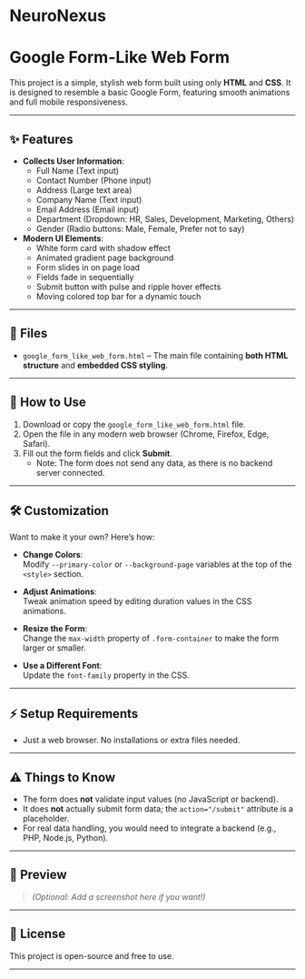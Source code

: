 # NeuroNexus

# Google Form-Like Web Form

This project is a simple, stylish web form built using only **HTML** and **CSS**. It is designed to resemble a basic Google Form, featuring smooth animations and full mobile responsiveness.

---

## ✨ Features

- **Collects User Information**:
  - Full Name (Text input)
  - Contact Number (Phone input)
  - Address (Large text area)
  - Company Name (Text input)
  - Email Address (Email input)
  - Department (Dropdown: HR, Sales, Development, Marketing, Others)
  - Gender (Radio buttons: Male, Female, Prefer not to say)
- **Modern UI Elements**:
  - White form card with shadow effect
  - Animated gradient page background
  - Form slides in on page load
  - Fields fade in sequentially
  - Submit button with pulse and ripple hover effects
  - Moving colored top bar for a dynamic touch

---

## 📂 Files

- `google_form_like_web_form.html` – The main file containing **both HTML structure** and **embedded CSS styling**.

---

## 🚀 How to Use

1. Download or copy the `google_form_like_web_form.html` file.
2. Open the file in any modern web browser (Chrome, Firefox, Edge, Safari).
3. Fill out the form fields and click **Submit**.
   - Note: The form does not send any data, as there is no backend server connected.

---

## 🛠️ Customization

Want to make it your own? Here’s how:

- **Change Colors**:  
  Modify `--primary-color` or `--background-page` variables at the top of the `<style>` section.
  
- **Adjust Animations**:  
  Tweak animation speed by editing duration values in the CSS animations.

- **Resize the Form**:  
  Change the `max-width` property of `.form-container` to make the form larger or smaller.

- **Use a Different Font**:  
  Update the `font-family` property in the CSS.

---

## ⚡ Setup Requirements

- Just a web browser. No installations or extra files needed.

---

## ⚠️ Things to Know

- The form does **not** validate input values (no JavaScript or backend).
- It does **not** actually submit form data; the `action="/submit"` attribute is a placeholder.
- For real data handling, you would need to integrate a backend (e.g., PHP, Node.js, Python).

---

## 📸 Preview

> *(Optional: Add a screenshot here if you want!)*

---

## 📜 License

This project is open-source and free to use.

---
